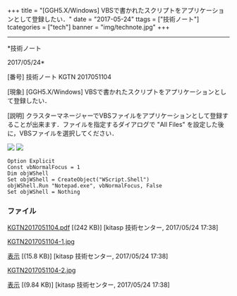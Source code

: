 ﻿+++
title = "[GGH5.X/Windows] VBSで書かれたスクリプトをアプリケーションとして登録したい．"
date = "2017-05-24"
ttags = ["技術ノート"]
tcategories = ["tech"]
banner = "img/technote.jpg"
+++

-----------------------------------------------------------------------------------------------------------------------------

*技術ノート

2017/05/24*


[番号]
技術ノート KGTN 2017051104

[現象]
[GGH5.X/Windows]
VBSで書かれたスクリプトをアプリケーションとして登録したい．

[説明]
クラスターマネージャーでVBSファイルをアプリケーションとして登録することが出来ます．ファイルを指定するダイアログで
"All Files" を設定した後に，VBSファイルを選択してください．

![](http://techreport.kitasp.net/attachments/download/3668/KGTN2017051104-1.jpg)
![](http://techreport.kitasp.net/attachments/download/3669/KGTN2017051104-2.jpg)

    Option Explicit
    Const vbNormalFocus = 1
    Dim objWShell
    Set objWShell = CreateObject("WScript.Shell")
    objWShell.Run "Notepad.exe", vbNormalFocus, False
    Set objWShell = Nothing


### ファイル

 
 


[KGTN2017051104.pdf](http://techreport.kitasp.net/attachments/download/3667/KGTN2017051104.pdf)
 [(242 KB)] [kitasp 技術センター, 2017/05/24
17:38]

[KGTN2017051104-1.jpg](http://techreport.kitasp.net/attachments/download/3668/KGTN2017051104-1.jpg)

[表示](http://techreport.kitasp.net/attachments/3668/KGTN2017051104-1.jpg "表示")
 [(15.8 KB)] [kitasp 技術センター, 2017/05/24
17:38]

[KGTN2017051104-2.jpg](http://techreport.kitasp.net/attachments/download/3669/KGTN2017051104-2.jpg)

[表示](http://techreport.kitasp.net/attachments/3669/KGTN2017051104-2.jpg "表示")
 [(9.84 KB)] [kitasp 技術センター, 2017/05/24
17:38]


 


 

